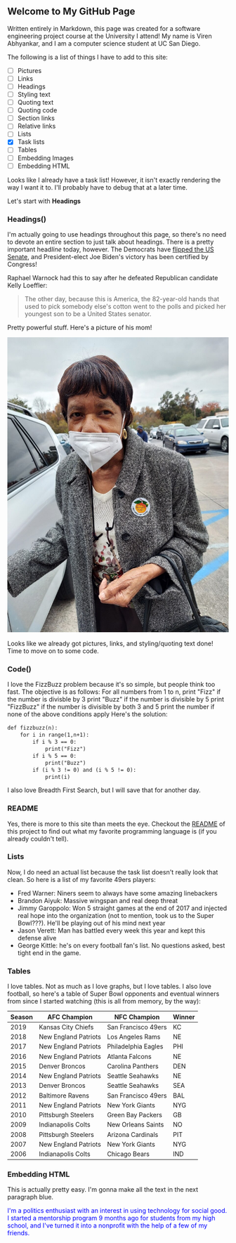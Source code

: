 ## Welcome to My GitHub Page

Written entirely in Markdown, this page was created for a software engineering project course at the University I attend! My name is Viren Abhyankar, and I am a computer science student at UC San Diego.

The following is a list of things I have to add to this site:

- [ ] Pictures
- [ ] Links
- [ ] Headings
- [ ] Styling text
- [ ] Quoting text
- [ ] Quoting code
- [ ] Section links
- [ ] Relative links
- [ ] Lists
- [x] Task lists
- [ ] Tables
- [ ] Embedding Images
- [ ] Embedding HTML

Looks like I already have a task list! However, it isn't exactly rendering the way I want it to. I'll probably have to debug that at a later time. 

Let's start with **Headings**

### Headings()

I'm actually going to use headings throughout this page, so there's no need to devote an entire section to just talk about headings. There is a pretty important head*line* today, however. The Democrats have [flipped the US Senate](https://www.businessinsider.com/georgia-senate-runoff-election-results-democrats-regain-control-2020-10), and President-elect Joe Biden's victory has been certified by Congress!

Raphael Warnock had this to say after he defeated Republican candidate Kelly Loeffler:

> The other day, because this is America, the 82-year-old hands that used to pick somebody else's cotton went to the polls and picked her youngest son to be a United States senator.

Pretty powerful stuff. Here's a picture of his mom!

![](warnock.jpeg)

Looks like we already got pictures, links, and styling/quoting text done! Time to move on to some code. 

### Code()

I love the FizzBuzz problem because it's so simple, but people think too fast. The objective is as follows:
For all numbers from 1 to n, 
   print "Fizz" if the number is divisble by 3
   print "Buzz" if the number is divisible by 5
   print "FizzBuzz" if the number is divisible by both 3 and 5
   print the number if none of the above conditions apply 
Here's the solution:
```
def fizzbuzz(n):
    for i in range(1,n+1):
        if i % 3 == 0:
            print("Fizz")
        if i % 5 == 0:
            print("Buzz")
        if (i % 3 != 0) and (i % 5 != 0):
            print(i)
```

I also love Breadth First Search, but I will save that for another day.

### README

Yes, there is more to this site than meets the eye. Checkout the [README](README.md) of this project to find out what my favorite programming language is (if you already couldn't tell).

### Lists

Now, I do need an actual list because the task list doesn't really look that clean. So here is a list of my favorite 49ers players:
- Fred Warner: Niners seem to always have some amazing linebackers
- Brandon Aiyuk: Massive wingspan and real deep threat
- Jimmy Garoppolo: Won 5 straight games at the end of 2017 and injected real hope into the organization (not to mention, took us to the Super Bowl???). He'll be playing out of his mind next year
- Jason Verett: Man has battled every week this year and kept this defense alive
- George Kittle: he's on every football fan's list. No questions asked, best tight end in the game.

### Tables

I love tables. Not as much as I love graphs, but I love tables. I also love football, so here's a table of Super Bowl opponents and eventual winners from since I started watching (this is all from memory, by the way):

| Season | AFC Champion | NFC Champion | Winner |
| ----------- | ----------- | ------- | ------ |
| 2019      | Kansas City Chiefs       | San Francisco 49ers | KC |
| 2018   | New England Patriots        | Los Angeles Rams | NE |
| 2017 | New England Patriots | Philadelphia Eagles | PHI |
| 2016 | New England Patriots | Atlanta Falcons | NE |
| 2015 | Denver Broncos | Carolina Panthers | DEN |
| 2014 | New England Patriots | Seattle Seahawks | NE |
| 2013 | Denver Broncos | Seattle Seahawks | SEA |
| 2012 | Baltimore Ravens | San Francisco 49ers | BAL |
| 2011 | New England Patriots | New York Giants | NYG |
| 2010 | Pittsburgh Steelers | Green Bay Packers | GB |
| 2009 | Indianapolis Colts | New Orleans Saints | NO |
| 2008 | Pittsburgh Steelers | Arizona Cardinals | PIT |
| 2007 | New England Patriots | New York Giants | NYG |
| 2006 | Indianapolis Colts | Chicago Bears | IND |

### Embedding HTML

This is actually pretty easy. I'm gonna make all the text in the next paragraph blue.

<div style="color:blue">
I'm a politics enthusiast with an interest in using technology for social good. I started a mentorship program 9 months ago for students from my high school, and I've turned it into a nonprofit with the help of a few of my friends. 
</div>